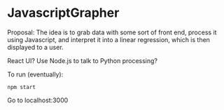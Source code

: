 # JavascriptGrapher

Proposal:
The idea is to grab data with some sort of front end, process it using Javascript, and interpret it into a linear regression, which is then displayed to a user.


React UI?
Use Node.js to talk to Python processing?

 To run (eventually):


```
npm start
```


 Go to localhost:3000
